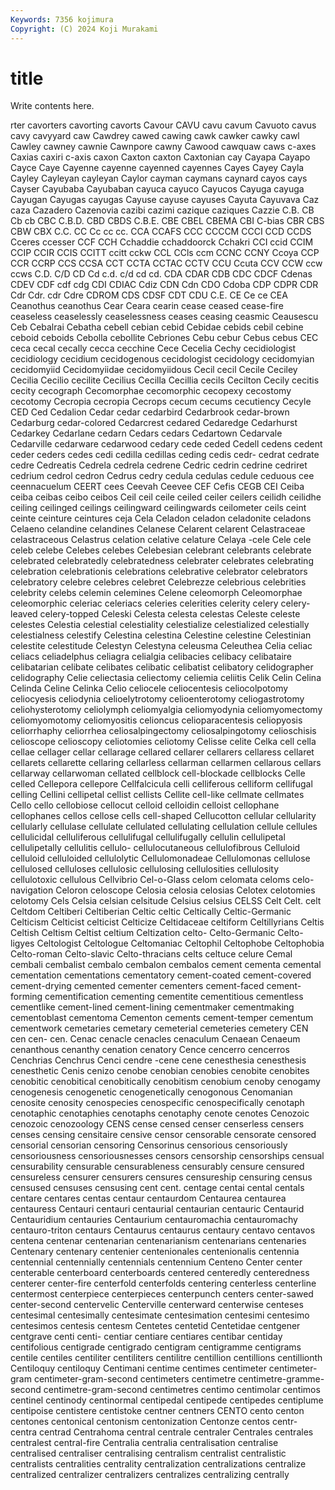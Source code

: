 ```yaml
---
Keywords: 7356 kojimura
Copyright: (C) 2024 Koji Murakami
---
```


# title

Write contents here.



rter cavorters
cavorting cavorts Cavour CAVU cavu cavum Cavuoto cavus cavy cavyyard
caw Cawdrey cawed cawing cawk cawker cawky cawl Cawley cawney
cawnie Cawnpore cawny Cawood cawquaw caws c-axes Caxias caxiri c-axis
caxon Caxton caxton Caxtonian cay Cayapa Cayapo Cayce Caye Cayenne
cayenne cayenned cayennes Cayes Cayey Cayla Cayley Cayleyan cayleyan Caylor
cayman caymans caynard cayos cays Cayser Cayubaba Cayubaban cayuca cayuco
Cayucos Cayuga cayuga Cayugan Cayugas cayugas Cayuse cayuse cayuses Cayuta
Cayuvava Caz caza Cazadero Cazenovia cazibi cazimi cazique caziques Cazzie
C.B. CB Cb cb CBC C.B.D. CBD CBDS C.B.E. CBE
CBEL CBEMA CBI C-bias CBR CBS CBW CBX C.C. CC
Cc cc cc. CCA CCAFS CCC CCCCM CCCI CCD CCDS
Cceres ccesser CCF CCH Cchaddie cchaddoorck Cchakri CCI ccid CCIM
CCIP CCIR CCIS CCITT ccitt cckw CCL CCls ccm CCNC
CCNY Ccoya CCP CCR CCRP CCS CCSA CCT CCTA CCTAC
CCTV CCU Ccuta CCV CCW ccw ccws C.D. C/D CD
Cd c.d. c/d cd cd. CDA CDAR CDB CDC CDCF
Cdenas CDEV CDF cdf cdg CDI CDIAC Cdiz CDN Cdn
CDO Cdoba CDP CDPR CDR Cdr Cdr. cdr Cdre CDROM
CDS CDSF CDT CDU C.E. CE Ce ce CEA Ceanothus
ceanothus Cear Ceara cearin cease ceased cease-fire ceaseless ceaselessly ceaselessness
ceases ceasing ceasmic Ceausescu Ceb Cebalrai Cebatha cebell cebian cebid
Cebidae cebids cebil cebine ceboid ceboids Cebolla cebollite Cebriones Cebu
cebur Cebus cebus CEC ceca cecal cecally cecca cecchine Cece
Cecelia Cechy cecidiologist cecidiology cecidium cecidogenous cecidologist cecidology cecidomyian cecidomyiid
Cecidomyiidae cecidomyiidous Cecil cecil Cecile Ceciley Cecilia Cecilio cecilite Cecilius
Cecilla Cecillia cecils Cecilton Cecily cecitis cecity cecograph Cecomorphae cecomorphic
cecopexy cecostomy cecotomy Cecropia cecropia Cecrops cecum cecums cecutiency Cecyle
CED Ced Cedalion Cedar cedar cedarbird Cedarbrook cedar-brown Cedarburg cedar-colored
Cedarcrest cedared Cedaredge Cedarhurst Cedarkey Cedarlane cedarn Cedars cedars Cedartown
Cedarvale Cedarville cedarware cedarwood cedary cede ceded Cedell cedens cedent
ceder ceders cedes cedi cedilla cedillas ceding cedis cedr- cedrat
cedrate cedre Cedreatis Cedrela cedrela cedrene Cedric cedrin cedrine cedriret
cedrium cedrol cedron Cedrus cedry cedula cedulas cedule ceduous cee
ceennacuelum CEERT cees Ceevah Ceevee CEF Cefis CEGB CEI Ceiba
ceiba ceibas ceibo ceibos Ceil ceil ceile ceiled ceiler ceilers
ceilidh ceilidhe ceiling ceilinged ceilings ceilingward ceilingwards ceilometer ceils ceint
ceinte ceinture ceintures ceja Cela Celadon celadon celadonite celadons Celaeno
celandine celandines Celanese Celarent celarent Celastraceae celastraceous Celastrus celation celative
celature Celaya -cele Cele cele celeb celebe Celebes celebes Celebesian
celebrant celebrants celebrate celebrated celebratedly celebratedness celebrater celebrates celebrating celebration
celebrationis celebrations celebrative celebrator celebrators celebratory celebre celebres celebret Celebrezze
celebrious celebrities celebrity celebs celemin celemines Celene celeomorph Celeomorphae celeomorphic
celeriac celeriacs celeries celerities celerity celery celery-leaved celery-topped Celeski Celesta
celesta celestas Celeste celeste celestes Celestia celestial celestiality celestialize celestialized
celestially celestialness celestify Celestina celestina Celestine celestine Celestinian celestite celestitude
Celestyn Celestyna celeusma Celeuthea Celia celiac celiacs celiadelphus celiagra celialgia
celibacies celibacy celibataire celibatarian celibate celibates celibatic celibatist celibatory celidographer
celidography Celie celiectasia celiectomy celiemia celiitis Celik Celin Celina Celinda
Celine Celinka Celio celiocele celiocentesis celiocolpotomy celiocyesis celiodynia celioelytrotomy celioenterotomy
celiogastrotomy celiohysterotomy celiolymph celiomyalgia celiomyodynia celiomyomectomy celiomyomotomy celiomyositis celioncus celioparacentesis
celiopyosis celiorrhaphy celiorrhea celiosalpingectomy celiosalpingotomy celioschisis celioscope celioscopy celiotomies celiotomy
Celisse celite Celka cell cella cellae cellager cellar cellarage cellared
cellarer cellarers cellaress cellaret cellarets cellarette cellaring cellarless cellarman cellarmen
cellarous cellars cellarway cellarwoman cellated cellblock cell-blockade cellblocks Celle celled
Cellepora cellepore Cellfalcicula celli celliferous celliform cellifugal celling Cellini cellipetal
cellist cellists Cellite cell-like cellmate cellmates Cello cello cellobiose cellocut
celloid celloidin celloist cellophane cellophanes cellos cellose cells cell-shaped Cellucotton
cellular cellularity cellularly cellulase cellulate cellulated cellulating cellulation cellule cellules
cellulicidal celluliferous cellulifugal cellulifugally cellulin cellulipetal cellulipetally cellulitis cellulo- cellulocutaneous
cellulofibrous Celluloid celluloid celluloided cellulolytic Cellulomonadeae Cellulomonas cellulose cellulosed celluloses
cellulosic cellulosing cellulosities cellulosity cellulotoxic cellulous Cellvibrio Cel-o-Glass celom celomata
celoms celo-navigation Celoron celoscope Celosia celosia celosias Celotex celotomies celotomy
Cels Celsia celsian celsitude Celsius celsius CELSS Celt Celt. celt
Celtdom Celtiberi Celtiberian Celtic celtic Celtically Celtic-Germanic Celticism Celticist celticist
Celticize Celtidaceae celtiform Celtillyrians Celtis Celtish Celtism Celtist celtium Celtization
celto- Celto-Germanic Celto-ligyes Celtologist Celtologue Celtomaniac Celtophil Celtophobe Celtophobia Celto-roman
Celto-slavic Celto-thracians celts celtuce celure Cemal cembali cembalist cembalo cembalon
cembalos cement cementa cemental cementation cementations cementatory cement-coated cement-covered cement-drying
cemented cementer cementers cement-faced cement-forming cementification cementing cementite cementitious cementless
cementlike cement-lined cement-lining cementmaker cementmaking cementoblast cementoma Cementon cements cement-temper
cementum cementwork cemetaries cemetary cemeterial cemeteries cemetery CEN cen cen-
cen. Cenac cenacle cenacles cenaculum Cenaean Cenaeum cenanthous cenanthy cenation
cenatory Cence cencerro cencerros Cenchrias Cenchrus Cenci cendre -cene cene
cenesthesia cenesthesis cenesthetic Cenis cenizo cenobe cenobian cenobies cenobite cenobites
cenobitic cenobitical cenobitically cenobitism cenobium cenoby cenogamy cenogenesis cenogenetic cenogenetically
cenogonous Cenomanian cenosite cenosity cenospecies cenospecific cenospecifically cenotaph cenotaphic cenotaphies
cenotaphs cenotaphy cenote cenotes Cenozoic cenozoic cenozoology CENS cense censed
censer censerless censers censes censing censitaire censive censor censorable censorate
censored censorial censorian censoring Censorinus censorious censoriously censoriousness censoriousnesses censors
censorship censorships censual censurability censurable censurableness censurably censure censured censureless
censurer censurers censures censureship censuring census censused censuses censusing cent
cent. centage centai cental centals centare centares centas centaur centaurdom
Centaurea centaurea centauress Centauri centauri centaurial centaurian centauric Centaurid Centauridium
centauries Centaurium centauromachia centauromachy centauro-triton centaurs Centaurus centaurus centaury centavo
centavos centena centenar centenarian centenarianism centenarians centenaries Centenary centenary centenier
centenionales centenionalis centennia centennial centennially centennials centennium Centeno Center center
centerable centerboard centerboards centered centeredly centeredness centerer center-fire centerfold centerfolds
centering centerless centerline centermost centerpiece centerpieces centerpunch centers center-sawed center-second
centervelic Centerville centerward centerwise centeses centesimal centesimally centesimate centesimation centesimi
centesimo centesimos centesis centesm Centetes centetid Centetidae centgener centgrave centi
centi- centiar centiare centiares centibar centiday centifolious centigrade centigrado centigram
centigramme centigrams centile centiles centiliter centiliters centilitre centillion centillions centillionth
Centiloquy centiloquy Centimani centime centimes centimeter centimeter-gram centimeter-gram-second centimeters centimetre
centimetre-gramme-second centimetre-gram-second centimetres centimo centimolar centimos centinel centinody centinormal centipedal
centipede centipedes centiplume centipoise centistere centistoke centner centners CENTO cento
centon centones centonical centonism centonization Centonze centos centr- centra centrad
Centrahoma central centrale centraler Centrales centrales centralest central-fire Centralia centralia
centralisation centralise centralised centraliser centralising centralism centralist centralistic centralists centralities
centrality centralization centralizations centralize centralized centralizer centralizers centralizes centralizing centrally
